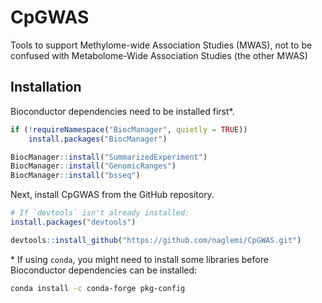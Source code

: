 # CpGWAS
Tools to support Methylome-wide Association Studies (MWAS), not to be confused with Metabolome-Wide Association Studies (the other MWAS)

## Installation

Bioconductor dependencies need to be installed first*.

```r
if (!requireNamespace("BiocManager", quietly = TRUE))
    install.packages("BiocManager")

BiocManager::install("SummarizedExperiment")
BiocManager::install("GenomicRanges")
BiocManager::install("bsseq")
```

Next, install CpGWAS from the GitHub repository.
```r
# If `devtools` isn't already installed:
install.packages("devtools")

devtools::install_github("https://github.com/naglemi/CpGWAS.git")
```

\* If using `conda`, you might need to install some libraries before Bioconductor dependencies can be installed:
```bash
conda install -c conda-forge pkg-config
```
